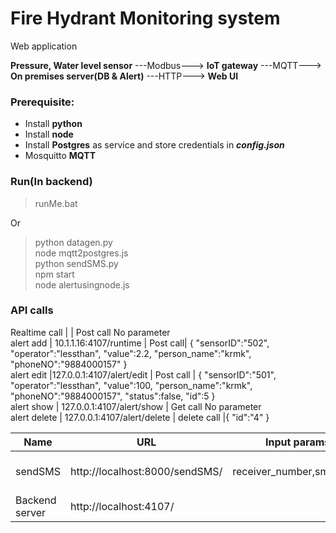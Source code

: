 # Fire Hydrant Monitoring system
Web application 


**Pressure, Water level sensor** ---Modbus---> **IoT gateway** ---MQTT---> **On premises server(DB & Alert)** ---HTTP---> **Web UI**
<br>

### Prerequisite:
* Install **python**
* Install **node**
* Install **Postgres** as service and store credentials in ***config.json***
* Mosquitto **MQTT**

### Run(In backend)
> runMe.bat <br>

Or

> python datagen.py <br>
> node mqtt2postgres.js <br>
> python sendSMS.py <br>
> npm start <br>
> node alertusingnode.js <br>

### API calls

Realtime call |  | Post call No parameter <br>
alert add | 10.1.1.16:4107/runtime | Post call| {
    "sensorID":"502",
    "operator":"lessthan",
    "value":2.2,
    "person_name":"krmk",
    "phoneNO":"9884000157"
} <br>
alert edit |127.0.0.1:4107/alert/edit | Post call | {
    "sensorID":"501",
    "operator":"lessthan",
    "value":100,
    "person_name":"krmk",
    "phoneNO":"9884000157",
    "status":false,
    "id":5
} <br>
alert show | 127.0.0.1:4107/alert/show | Get call No parameter <br>
alert delete | 127.0.0.1:4107/alert/delete | delete call |{    "id":"4" } <br>

Name | URL | Input params | Output params
-----|-----|--------------|--------------
sendSMS | http://localhost:8000/sendSMS/ | receiver_number,sms_body | gateway_connectivity_status, sms_sent_successfully, receiver_number, sms_body
Backend server | http://localhost:4107/ | |

